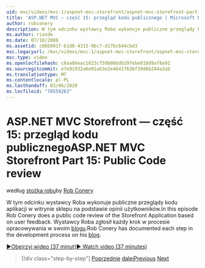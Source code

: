```yaml
---
uid: mvc/videos/mvc-1/aspnet-mvc-storefront/aspnet-mvc-storefront-part-15-public-code-review
title: 'ASP.NET MVC — część 15: przegląd kodu publicznego | Microsoft Docs'
author: robconery
description: W tym odcinku wystawcy Roba wykonuje publiczne przeglądy kodu aplikacji w witrynie sklepu na podstawie opinii użytkowników. Wystawcy Roba ma udokumentowany każdy krok w rozwoju...
ms.author: riande
ms.date: 07/10/2008
ms.assetid: c06b991f-b1d8-4315-9bc7-d17bc644cbd3
msc.legacyurl: /mvc/videos/mvc-1/aspnet-mvc-storefront/aspnet-mvc-storefront-part-15-public-code-review
msc.type: video
ms.openlocfilehash: c8aa86eac1823cf59b06bdb297ebe018d9af8a91
ms.sourcegitcommit: e7e91932a6e91a63e2e46417626f39d6b244a3ab
ms.translationtype: MT
ms.contentlocale: pl-PL
ms.lasthandoff: 03/06/2020
ms.locfileid: "78559263"
---
```

# <a name="aspnet-mvc-storefront-part-15-public-code-review"></a><span data-ttu-id="fb4b1-104">ASP.NET MVC Storefront — część 15: przegląd kodu publicznego</span><span class="sxs-lookup"><span data-stu-id="fb4b1-104">ASP.NET MVC Storefront Part 15: Public Code review</span></span>

<span data-ttu-id="fb4b1-105">według [stożka robu](https://github.com/robconery)</span><span class="sxs-lookup"><span data-stu-id="fb4b1-105">by [Rob Conery](https://github.com/robconery)</span></span>

<span data-ttu-id="fb4b1-106">W tym odcinku wystawcy Roba wykonuje publiczne przeglądy kodu aplikacji w witrynie sklepu na podstawie opinii użytkowników.</span><span class="sxs-lookup"><span data-stu-id="fb4b1-106">In this episode Rob Conery does a public code review of the Storefront Application based on user feedback.</span></span> <span data-ttu-id="fb4b1-107">Wystawcy Roba zgłosił każdy krok w procesie opracowywania w swoim [blogu](http://blog.wekeroad.com/mvc-storefront/mvcstore-part-15/).</span><span class="sxs-lookup"><span data-stu-id="fb4b1-107">Rob Conery has documented each step in the development process on his [blog](http://blog.wekeroad.com/mvc-storefront/mvcstore-part-15/).</span></span>

[<span data-ttu-id="fb4b1-108">&#9654;Obejrzyj wideo (37 minut)</span><span class="sxs-lookup"><span data-stu-id="fb4b1-108">&#9654; Watch video (37 minutes)</span></span>](https://channel9.msdn.com/Blogs/ASP-NET-Site-Videos/aspnet-mvc-storefront-part-15-public-code-review)

> [!div class="step-by-step"]
> <span data-ttu-id="fb4b1-109">[Poprzednie](aspnet-mvc-storefront-part-14-rich-client-interaction.md)
> [dalej](aspnet-mvc-storefront-part-16-membership-redo-with-openid.md)</span><span class="sxs-lookup"><span data-stu-id="fb4b1-109">[Previous](aspnet-mvc-storefront-part-14-rich-client-interaction.md)
[Next](aspnet-mvc-storefront-part-16-membership-redo-with-openid.md)</span></span>
